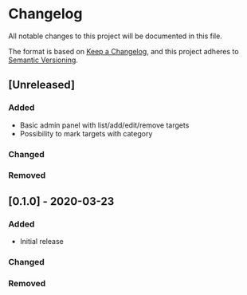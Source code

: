 # Changelog
All notable changes to this project will be documented in this file.

The format is based on [Keep a Changelog](https://keepachangelog.com/en/1.0.0/),
and this project adheres to [Semantic Versioning](https://semver.org/spec/v2.0.0.html).

## [Unreleased]
### Added
- Basic admin panel with list/add/edit/remove targets
- Possibility to mark targets with category

### Changed

### Removed

## [0.1.0] - 2020-03-23
### Added
- Initial release

### Changed

### Removed

